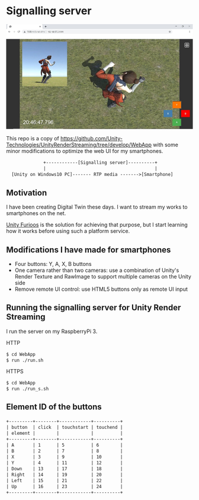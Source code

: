 # Signalling server

<img src="/doc/screenshot_pixel4.jpg" width=600>

This repo is a copy of https://github.com/Unity-Technologies/UnityRenderStreaming/tree/develop/WebApp with some minor modifications to optimize the web UI for my smartphones.

```
              +------------[Signalling server]----------+
              |                                         |
  [Unity on Windows10 PC]------- RTP media ------->[Smartphone]

```

## Motivation

I have been creating Digital Twin these days. I want to stream my works to smartphones on the net.

[Unity Furioos](https://unity.com/products/unity-furioos) is the solution for achieving that purpose, but I start learning how it works before using such a platform service.

## Modifications I have made for smartphones

- Four buttons: Y, A, X, B buttons
- One camera rather than two cameras: use a combination of Unity's Render Texture and RawImage to support multiple cameras on the Unity side
- Remove remote UI control: use HTML5 buttons only as remote UI input

## Running the signalling server for Unity Render Streaming

I run the server on my RaspberryPi 3.

HTTP

```
$ cd WebApp
$ run ./run.sh
```

HTTPS

```
$ cd WebApp
$ run ./run_s.sh
```
## Element ID of the buttons

```
+---------+--------+------------+----------+
| button  | click  | touchstart | touchend |
| element |        |            |          |
+---------+--------+------------+----------+
| A       | 1      | 5          | 6        |
| B       | 2      | 7          | 8        |
| X       | 3      | 9          | 10       |
| Y       | 4      | 11         | 12       |
| Down    | 13     | 17         | 18       |
| Right   | 14     | 19         | 20       |
| Left    | 15     | 21         | 22       |
| Up      | 16     | 23         | 24       |
+---------+--------+------------+----------+
```
